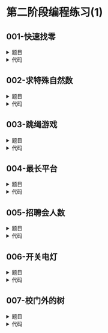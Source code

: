 # 第二阶段编程练习(1)

## **001-快速找零**
<details>

<summary>
题目
</summary>

### **题目描述**

J.P.Flathead的杂货店在收银台上雇佣廉价的劳动力。他雇的人（常常是高中的孩子）常常找错钱给顾客。Flathead是个小气鬼，估计他找错的钱比他挣的还要多，也就是说，雇员往往找更多的钱给客户。\
Flathead想要你编写一个程序来计算他应该找多少quarters（$0.25）、dimes($0.10)、nickel($0.05)和pennies($0.01)给顾客。如果要找的钱是5.00美元或者更少，Flathead尽量找给他们硬币。他也想找给顾客最少数量的硬币。比如，要找给顾客的钱是1.24美元，那么，顾客应当拿到4quarters、2dimes、0nickels和4pennies。

### **关于输入**

输入数据的第一行是一个正整数N，表示下面数据集的个数。每个数据集是由一个整数组成，占一行，这个整数代表cents（美分），C（1 <= C <= 500）

### **关于输出**

对于每个数据集，打印出数据集的序号，一个空格和下面这串字符串：\
Q QUARTER(S), D DIME(S),n NICKEL(S),P PENNY(S)\
这里，Q是quarters数目，D是dimes数目，n是nickels数目，而P是pennies数目。

### **例子输入**

```
3
124
25
194
```

### **例子输出**

```
1 4 QUARTER(S),2 DIME(S),0 NICKEL(S),4 PENNY(S)
2 1 QUARTER(S),0 DIME(S),0 NICKEL(S),0 PENNY(S)
3 7 QUARTER(S),1 DIME(S),1 NICKEL(S),4 PENNY(S)
```

### **提示信息**

pass

</details>

<details>

<summary>
代码
</summary>

```c++
#include <iostream>
using namespace std;
int main(){
    int t;cin >> t;
    for(int i{0};i<t;i++){
        int n;cin >> n;
        cout << i+1 << ' ' << n/25 << " QUARTER(S),";
        n%=25;
        cout << n/10 << " DIME(S),";
        n%=10;
        cout << n/5 << " NICKEL(S),";
        n%=5;
        cout << n << " PENNY(S)";
        cout << endl;
    }
    return 0;
}
```

</details>

## **002-求特殊自然数**
<details>

<summary>
题目
</summary>

### **题目描述**

一个十进制自然数,它的七进制与九进制表示都是三位数，且七进制与九进制的三位数码表示顺序正好相反。编程求此自然数,并输出显示.\
输入为1时，输出此自然数的十进制表达式；输入为2时，输出此自然数的七进制表达式；输入为3时，输出此自然数的九进制表达式。

### **关于输入**

输入为1，2，3中的一个数。

### **关于输出**

输出一行。\
输出为十进制或七进制或九进制数

### **例子输入**

```
1
```

### **例子输出**

```
```

### **提示信息**

pass

</details>

<details>

<summary>
代码
</summary>

```c++
#include <iostream>
using namespace std;
int main(){
    int n;cin >> n;
    int i;
    for(i=9*9;i<=(7*7+7+1)*6;i++){
        if(i/81==i%7
        &&(i/9)%9==(i/7)%7
        &&i/49==i%9){
            break;
        }
    }
    if(n==1)cout << i;
    else if(n==2)cout << i/49 << (i/7)%7 << i%7;
    else cout << i/81 << (i/9)%9 << i%9;
    return 0;
}
```

</details>

## **003-跳绳游戏**
<details>

<summary>
题目
</summary>

### **题目描述**

小朋友玩跳绳比赛,要计算在一分钟内跳了多少下.假设每秒钟跳一下,如果中途失败了,则要花三秒钟后才能开始重跳.一般小朋友跳绳一分钟要跳坏好几次.现在给出小朋友每次跳坏时已经跳的总数,求小朋友在一分钟内跳了多少下.(请注意分析示例数据.)

### **关于输入**

第一行为n个小朋友\
其余各行,每行第一个整数是跳坏的次数m,其余m个整数是跳坏时累计跳了多少下. 这m个整数是从小到大排列的

### **关于输出**

输出相应小朋友头一分钟内跳了多少下.

### **例子输入**

```
6
0
3 12 23 45 
1 17
4 10 20 30 40
5 10 20 30 40 58 
6 10 20 30 40 47 60
```

### **例子输出**

```
60
51
57
48
48
47
```

### **提示信息**

提示,在跳绳比赛时,你可能已经超时了,但自己还在计数,但裁判已经停止计时并得到成绩了.这里相当与自己计数.因此,并非跳坏的时候都是在前一分钟以内.请注意分析示例数据.

</details>

<details>

<summary>
代码
</summary>

```c++
#include <iostream>
using namespace std;
int main(){
    int cnt;cin >> cnt;
    for(int i{0};i<cnt;i++){
        int bad_time;
        cin >> bad_time;
        int temp1{0},temp2{0},time{0},sum{0},j{0};
        for(j=0;j<bad_time;j++){
            temp2=temp1;
            cin >> temp1;
            time+=temp1-temp2;
            sum+=temp1-temp2;
            if(time>60){
                sum-=(time-60);
                break;
            }
            time+=3;
            if(time>60)break;
        }
        if(time<=60)sum=60-bad_time*3;
        cout << sum << endl;
        for(int k{j};k<bad_time-1;k++)cin >> temp1;
    }
    return 0;
}
```

</details>

## **004-最长平台**
<details>

<summary>
题目
</summary>

### **题目描述**

已知一个数组，这个数组的一个平台（Plateau）就是连续的一串值相同的元素，并且这一串元素不能再延伸。例如，在1，2，2，3，3，3，4，5，5，6中1，2-2，3-3-3，4，5-5，6都是平台。试编写一个程序，接收一个数组，把这个数组最长的平台找出来。在上面的例子中3-3-3就是最长的平台。

### **关于输入**

输入数据有多组，每组两行。\
第一行有一个整数n，为数组元素的个数，n<10000。\
接下来一行为n个整数。（n个整数从小到大排列）\
最后会出现一个n=0，表示测试数据结尾。

### **关于输出**

输出最长平台的长度。

### **例子输入**

```
10
1 2 2 3 3 3 4 5 5 6
5
1 1 1 2 7
0
```

### **例子输出**

```
3
3
```

### **提示信息**

pass

</details>

<details>

<summary>
代码
</summary>

```c++
#include <iostream>
using namespace std;
int main(){
    int n;
    while(true){
        cin >> n;
        if(n==0)break;
        if(n==1){
            cout << 1 << endl;
            break;
        }
        int a[n]{0},length_temp{0},length{0};
        for(int i{0};i<n;i++)cin >> a[i];
        int i{0};
        while(i<n-1){
            length_temp=1;
            while(a[i]==a[i+1]){
                i++;
                length_temp++;
            }
            i++;
            if(length_temp>length)length=length_temp;
        }
        cout << length << endl;
    }
    return 0;
}
```

</details>

## **005-招聘会人数**
<details>

<summary>
题目
</summary>

### **题目描述**

某招聘机构举办招聘活动，事先不知道参会的确切人数。为了今后类似的招聘活动选择适当大小的场馆，招聘机构拟对每位参会人的进出场馆时间进行记录。设第i个人进入会场的时间和离开会场的时间分别是xi, yi，那么，这个人在招聘会场的时间段t满足 xi <= t < yi。为简便起见，进出时间点用整数表示，且满足 0 <= xi < yi<1000。请统计，在这一天的招聘活动中，参会的总人数有多少；高峰时，最多有多少人同时在场。

### **关于输入**

数据包括2行，这2行的数据个数相同：\
第1行表示第i个人的到达时间xi，数之间用逗号间隔；\
后1行表示第i个人的对应的离开时间yi，数之间也用逗号间隔。\
例如：\
2,5,4,6,7,3,1,6,2\
5,6,7,7,8,4,3,9,4\
表示有9个人，进出场的时间分别是：\
[2,5),[5,6),[4,7),[6,7),[7,8),[3,4),[1,3),[6,9),[2,4)

### **关于输出**

参加会议的总人数以及最多有多少人同时在场，两者之间以空格间隔。\
上面例子中，参加会议的总人数为9人，最多的时候有3人同时在场。如，时间段：[2,5),[1,3),[2,4)

### **例子输入**

```
2,5,4,6,7,3,1,6,2
5,6,7,7,8,4,3,9,4
```

### **例子输出**

```
9 3
```

### **提示信息**

总人数不超过1000人。

</details>

<details>

<summary>
代码
</summary>

```c++
#include <iostream>
using namespace std;
int main(){
    string str1,str2;
    getline(cin,str1);
    getline(cin,str2);
    str1+=',';
    str2+=',';
    int time1{0},time2{0},temp1{0},temp2{0},cnt{0};
    int have_people[1010]{0};
    int j{0};
    for(int i{0};i<str1.size();i++){
        temp1=0;temp2=0;
        while(str1[i]!=','){
            temp1=temp1*10+str1[i]-'0';
            i++;
        }
        while(str2[j]!=','){
            temp2=temp2*10+str2[j]-'0';
            j++;
        }
        j++;
        cnt++;
        for(int k{temp1};k<temp2;k++)have_people[k]++;
    }
    cout << cnt << ' ';
    int max{0};
    for(int i{0};i<1010;i++){
        if(have_people[i]>max)max=have_people[i];
    }
    cout << max;
    return 0;
}
```

</details>

## **006-开关电灯**
<details>

<summary>
题目
</summary>

### **题目描述**

N盏灯排成一排，从1到N依次编号。有N个人也同样编号。\
第一个人将灯全部熄灭；\
第2个人将对应2和2的倍数的灯打开；\
第3个人将对应着3和3的倍数的灯做反向操作（如果原来是开，则关掉它，否则就打开它）；\
以后的人和3做同样的操作，即第i个人将对应着i和i的倍数的灯做反向操作。

### **关于输入**

灯的总数N, 1<=N<=1000

### **关于输出**

在第N个人操作后，顺序输出还亮着灯的编号。\
在每个编号后面输出一个空格即可

### **例子输入**

```
8
```

### **例子输出**

```
2 3 5 6 7 8
```

### **提示信息**

pass

</details>

<details>

<summary>
代码
</summary>

```c++
#include <iostream>
using namespace std;
int main(){
    int n;cin >> n;
    int a[n+1]{0};
    for(int i{2};i<=n;i++){
        for(int j{i};j<=n;j+=i){
            a[j]=a[j]==0?1:0;
        }
    }
    for(int i{1};i<=n;i++){
        if(a[i]==1)cout << i << ' ';
    }
    return 0;
}
```

</details>

## **007-校门外的树**
<details>

<summary>
题目
</summary>

### **题目描述**

某校大门外长度为L的马路上有一排树，每两棵相邻的树之间的间隔都是1米。我们可以把马路看成一个数轴，马路的一端在数轴0的位置，另一端在L的位置；数轴上的每个整数点，即0，1，2，……，L，都种有一棵树。\
由于马路上有一些区域要用来建地铁。这些区域用它们在数轴上的起始点和终止点表示。已知任一区域的起始点和终止点的坐标都是整数，区域之间可能有重合的部分。现在要把这些区域中的树（包括区域端点处的两棵树）移走。你的任务是计算将这些树都移走后，马路上还有多少棵树。

### **关于输入**

输入的第一行有两个整数L（1 <= L <= 10000）和 M（1 <= M <= 100），L代表马路的长度，M代表区域的数目，L和M之间用一个空格隔开。接下来的M行每行包含两个不同的整数，用一个空格隔开，表示一个区域的起始点和终止点的坐标。

### **关于输出**

输出包括一行，这一行只包含一个整数，表示马路上剩余的树的数目。

### **例子输入**

```
500 3
150 300
100 200
470 471
```

### **例子输出**

```
298
```

### **提示信息**

pass

</details>

<details>

<summary>
代码
</summary>

```c++
#include <iostream>
using namespace std;
int main(){
    int l,m;
    cin >> l >> m;
    int a[m],b[m];
    int f[l+1]{1};
    for(int i{1};i<=l;i++)f[i]=1;
    for(int i{0};i<m;i++){
        cin >> a[i] >> b[i];
        for(int j{a[i]};j<=b[i];j++)f[j]=0;
    }
    int cnt{0};
    for(int i{0};i<=l;i++)cnt+=f[i];
    cout << cnt;
    return 0;
}
```

</details>
